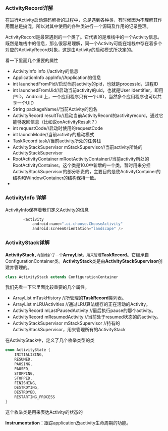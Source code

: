 ### ActivityRecord详解

在进行Activity启动源码解析的过程中，总是遇到各种类，有时候因为不理解其作用而总是搞混，所以对其中使用的各种类进行一个源码及作用的记录整理。

ActivityRecord是最常遇到的一个类了。它代表的是堆栈中的一个Activity信息。既然是堆栈中的信息，那么很容易理解，同一个Activity可能在堆栈中存在着多个对应的ActivityRecord对象，这是由Activity的启动模式所决定的。

看一下里面几个重要的属性

* ActivityInfo info  //activity的信息
* ApplicationInfo appInfo//Application的信息
* int launchedFromPid//启动当前activity的pid，也就是processId，进程ID
* int launchedFromUid//启动当前activity的uid，也就是User Identifier，即用户ID，Android 上，一个应用程序只有一个UID，当然多个应用程序也可以共享一个UID
* String packageName//当前Activity的包名
* ActivityRecord resultTo//启动当前ActivityRecord的activityrecord，通过它能够返回信息（比如说onActivityResult？）
* int requestCode//启动时使用的requestCode
* int launchMode//当前activity的启动模式
* TaskRecord task//当前activity所处的任务栈
* ActivityStackSupervisor mStackSupervisor//当前activity所处的ActivityStackSupervisor
* RootActivityContainer mRootActivityContainer//当前activity所处的RootActivityContainer。这个类是10.0中新增的一个类，暂时用来分担ActivityStackSupervisor的部分职责的，主要目的是使ActivityContainer的结构和WindowContainer的结构保持一致。
* 

### ActivityInfo 详解

ActivityInfo保存着我们定义Activity的信息

```java
        <activity
            android:name=".ui.choose.ChooseActivity"
            android:screenOrientation="landscape" />
```







### ActivityStack详解

**ActivityStack**`,内部维护了一个`**ArrayList**`，用来管理`**TaskRecord**。它继承自ConfigurationContainer类。**ActivityStack**类是由**ActivityStackSupervisor**创建并管理的。

```java
class ActivityStack extends ConfigurationContainer
```

我们先看一下它里面比较重要的几个属性。

* ArrayList<TaskRecord> mTaskHistory //所管理的**TaskRecord**类列表。
* ArrayList<ActivityRecord> mLRUActivities //通过LRU算法缓存的正在活动的Activity。
* ActivityRecord mLastPausedActivity //最后执行pause的那个activity。
* ActivityRecord mResumedActivity //当前处于resumed状态的的activity。
* ActivityStackSupervisor mStackSupervisor  //持有的ActivityStackSupervisor，用来管理所有的ActivityStack

在ActivityStack中，定义了几个枚举类型的类

```java
enum ActivityState {
    INITIALIZING,
    RESUMED,
    PAUSING,
    PAUSED,
    STOPPING,
    STOPPED,
    FINISHING,
    DESTROYING,
    DESTROYED,
    RESTARTING_PROCESS
}
```

这个枚举类是用来表达Activity的状态的





**Instrumentation**：跟踪application及activity生命周期的功能。